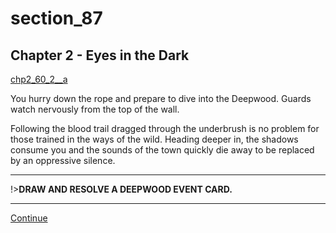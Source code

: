 
# section_87

## Chapter 2 - Eyes in the Dark

[chp2_60_2__a](../../decomp/app/src/main/res/raw/chp2_60_2__a.mp3 ':include :type=audio')

You hurry down the rope and prepare to dive into the Deepwood. Guards watch nervously from the top of the wall.

Following the blood trail dragged through the underbrush is no problem for those trained in the ways of the wild. Heading deeper in, the shadows consume you and the sounds of the town quickly die away to be replaced by an oppressive silence.

---

!>**DRAW AND RESOLVE A DEEPWOOD EVENT CARD.** 

---

[Continue](output/chapter2/section_88.md)


